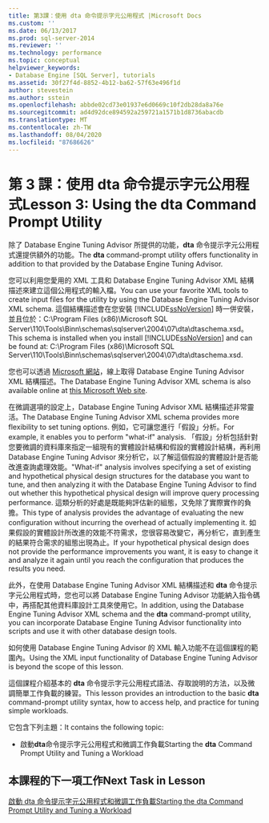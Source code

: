```yaml
---
title: 第3課：使用 dta 命令提示字元公用程式 |Microsoft Docs
ms.custom: ''
ms.date: 06/13/2017
ms.prod: sql-server-2014
ms.reviewer: ''
ms.technology: performance
ms.topic: conceptual
helpviewer_keywords:
- Database Engine [SQL Server], tutorials
ms.assetid: 30f27f4d-8852-4b12-ba62-57f63e496f1d
author: stevestein
ms.author: sstein
ms.openlocfilehash: abbde02cd73e01937e6d0669c10f2db28da8a76e
ms.sourcegitcommit: ad4d92dce894592a259721a1571b1d8736abacdb
ms.translationtype: MT
ms.contentlocale: zh-TW
ms.lasthandoff: 08/04/2020
ms.locfileid: "87686626"
---
```

# <a name="lesson-3-using-the-dta-command-prompt-utility"></a><span data-ttu-id="f99ba-102">第 3 課：使用 dta 命令提示字元公用程式</span><span class="sxs-lookup"><span data-stu-id="f99ba-102">Lesson 3: Using the dta Command Prompt Utility</span></span>
  <span data-ttu-id="f99ba-103">除了 Database Engine Tuning Advisor 所提供的功能，**dta** 命令提示字元公用程式還提供額外的功能。</span><span class="sxs-lookup"><span data-stu-id="f99ba-103">The **dta** command-prompt utility offers functionality in addition to that provided by the Database Engine Tuning Advisor.</span></span>  
  
 <span data-ttu-id="f99ba-104">您可以利用您愛用的 XML 工具和 Database Engine Tuning Advisor XML 結構描述來建立這個公用程式的輸入檔。</span><span class="sxs-lookup"><span data-stu-id="f99ba-104">You can use your favorite XML tools to create input files for the utility by using the Database Engine Tuning Advisor XML schema.</span></span> <span data-ttu-id="f99ba-105">這個結構描述會在您安裝 [!INCLUDE[ssNoVersion](../../includes/ssnoversion-md.md)] 時一併安裝，並且位於：C:\Program Files (x86)\Microsoft SQL Server\110\Tools\Binn\schemas\sqlserver\2004\07\dta\dtaschema.xsd。</span><span class="sxs-lookup"><span data-stu-id="f99ba-105">This schema is installed when you install [!INCLUDE[ssNoVersion](../../includes/ssnoversion-md.md)] and can be found at: C:\Program Files (x86)\Microsoft SQL Server\110\Tools\Binn\schemas\sqlserver\2004\07\dta\dtaschema.xsd.</span></span>  
  
 <span data-ttu-id="f99ba-106">您也可以透過 [Microsoft 網站](https://go.microsoft.com/fwlink/?linkid=43100&clcid=0x409)，線上取得 Database Engine Tuning Advisor XML 結構描述。</span><span class="sxs-lookup"><span data-stu-id="f99ba-106">The Database Engine Tuning Advisor XML schema is also available online at [this Microsoft Web site](https://go.microsoft.com/fwlink/?linkid=43100&clcid=0x409).</span></span>  
  
 <span data-ttu-id="f99ba-107">在微調選項的設定上，Database Engine Tuning Advisor XML 結構描述非常靈活。</span><span class="sxs-lookup"><span data-stu-id="f99ba-107">The Database Engine Tuning Advisor XML schema provides more flexibility to set tuning options.</span></span> <span data-ttu-id="f99ba-108">例如，它可讓您進行「假設」分析。</span><span class="sxs-lookup"><span data-stu-id="f99ba-108">For example, it enables you to perform "what-if" analysis.</span></span> <span data-ttu-id="f99ba-109">「假設」分析包括針對您要微調的資料庫來指定一組現有的實體設計結構和假設的實體設計結構，再利用 Database Engine Tuning Advisor 來分析它，以了解這個假設的實體設計是否能改進查詢處理效能。</span><span class="sxs-lookup"><span data-stu-id="f99ba-109">"What-if" analysis involves specifying a set of existing and hypothetical physical design structures for the database you want to tune, and then analyzing it with the Database Engine Tuning Advisor to find out whether this hypothetical physical design will improve query processing performance.</span></span> <span data-ttu-id="f99ba-110">這類分析的好處是既能夠評估新的組態，又免除了實際實作的負擔。</span><span class="sxs-lookup"><span data-stu-id="f99ba-110">This type of analysis provides the advantage of evaluating the new configuration without incurring the overhead of actually implementing it.</span></span> <span data-ttu-id="f99ba-111">如果假設的實體設計所改進的效能不符需求，您很容易改變它，再分析它，直到產生的結果符合需求的組態出現為止。</span><span class="sxs-lookup"><span data-stu-id="f99ba-111">If your hypothetical physical design does not provide the performance improvements you want, it is easy to change it and analyze it again until you reach the configuration that produces the results you need.</span></span>  
  
 <span data-ttu-id="f99ba-112">此外，在使用 Database Engine Tuning Advisor XML 結構描述和 **dta** 命令提示字元公用程式時，您也可以將 Database Engine Tuning Advisor 功能納入指令碼中，再搭配其他資料庫設計工具來使用它。</span><span class="sxs-lookup"><span data-stu-id="f99ba-112">In addition, using the Database Engine Tuning Advisor XML schema and the **dta** command-prompt utility, you can incorporate Database Engine Tuning Advisor functionality into scripts and use it with other database design tools.</span></span>  
  
 <span data-ttu-id="f99ba-113">如何使用 Database Engine Tuning Advisor 的 XML 輸入功能不在這個課程的範圍內。</span><span class="sxs-lookup"><span data-stu-id="f99ba-113">Using the XML input functionality of Database Engine Tuning Advisor is beyond the scope of this lesson.</span></span>  
  
 <span data-ttu-id="f99ba-114">這個課程介紹基本的 **dta** 命令提示字元公用程式語法、存取說明的方法，以及微調簡單工作負載的練習。</span><span class="sxs-lookup"><span data-stu-id="f99ba-114">This lesson provides an introduction to the basic **dta** command-prompt utility syntax, how to access help, and practice for tuning simple workloads.</span></span>  
  
 <span data-ttu-id="f99ba-115">它包含下列主題：</span><span class="sxs-lookup"><span data-stu-id="f99ba-115">It contains the following topic:</span></span>  
  
-   <span data-ttu-id="f99ba-116">啟動**dta**命令提示字元公用程式和微調工作負載</span><span class="sxs-lookup"><span data-stu-id="f99ba-116">Starting the **dta** Command Prompt Utility and Tuning a Workload</span></span>  
  
## <a name="next-task-in-lesson"></a><span data-ttu-id="f99ba-117">本課程的下一項工作</span><span class="sxs-lookup"><span data-stu-id="f99ba-117">Next Task in Lesson</span></span>  
 [<span data-ttu-id="f99ba-118">啟動 dta 命令提示字元公用程式和微調工作負載</span><span class="sxs-lookup"><span data-stu-id="f99ba-118">Starting the dta Command Prompt Utility and Tuning a Workload</span></span>](lesson-1-1-tuning-a-workload.md)  
  
  
